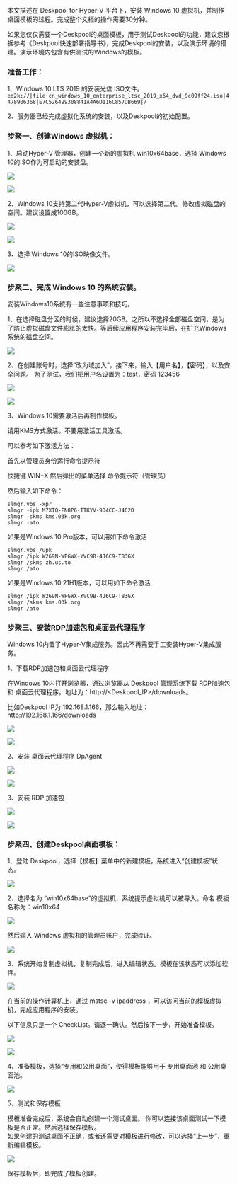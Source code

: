 本文描述在 Deskpool for Hyper-V 平台下，安装 Windows 10 虚拟机，并制作桌面模板的过程。完成整个文档的操作需要30分钟。

如果您仅仅需要一个Deskpool的桌面模板，用于测试Deskpool的功能，建议您根据参考《Deskpool快速部署指导书》，完成Deskpool的安装，以及演示环境的搭建。演示环境内包含有供测试的Windows的模板。

### 准备工作：

1、Windows 10 LTS 2019 的安装光盘 ISO文件。 
`ed2k://|file|cn_windows_10_enterprise_ltsc_2019_x64_dvd_9c09ff24.iso|4478906368|E7C526499308841A4A6D116C857DB669|/`
 
2、服务器已经完成虚拟化系统的安装，以及Deskpool的初始配置。  

### 步聚一、创建Windows 虚拟机： 

1、启动Hyper-V 管理器，创建一个新的虚拟机 win10x64base，选择 Windows 10的ISO作为可启动的安装盘。

![](./images/doracloud_create_HyperV_template01.png)  

![](./images/doracloud_create_HyperV_template02.png)

2、Windows 10支持第二代Hyper-V虚拟机，可以选择第二代。修改虚拟磁盘的空间。建议设置成100GB。 

 ![](./images/doracloud_create_HyperV_template03.png)

 ![](./images/doracloud_create_HyperV_template04.png)

3、选择 Windows 10的ISO映像文件。

 ![](./images/doracloud_create_HyperV_template05.png)

### 步聚二、完成 Windows 10 的系统安装。
安装Windows10系统有一些注意事项和技巧。

1、在选择磁盘分区的时候，建议选择20GB。之所以不选择全部磁盘空间，是为了防止虚拟磁盘文件膨胀的太快。等后续应用程序安装完毕后，在扩充Windows系统的磁盘空间。

 ![](./images/doracloud_create_HyperV_template06.png)

2、在创建账号时，选择“改为域加入”，接下来，输入【用户名】，【密码】，以及安全问题。 为了测试，我们把用户名设置为：test，密码 123456

 ![](./images/doracloud_create_HyperV_template07.png)

 ![](./images/doracloud_create_HyperV_template08.png)

3、Windows 10需要激活后再制作模板。

请用KMS方式激活。不要用激活工具激活。

可以参考如下激活方法：

首先以管理员身份运行命令提示符

快捷键 WIN+X 然后弹出的菜单选择 命令提示符（管理员）

然后输入如下命令：

```
slmgr.vbs -xpr
slmgr -ipk M7XTQ-FN8P6-TTKYV-9D4CC-J462D
slmgr -skms kms.03k.org
slmgr -ato
```

如果是Windows 10 Pro版本，可以用如下命令激活
```
slmgr.vbs /upk
slmgr /ipk W269N-WFGWX-YVC9B-4J6C9-T83GX
slmgr /skms zh.us.to
slmgr /ato
```

如果是Windows 10 21H1版本，可以用如下命令激活
```
slmgr /ipk W269N-WFGWX-YVC9B-4J6C9-T83GX
slmgr /skms kms.03k.org
slmgr /ato
```


### 步聚三、安装RDP加速包和桌面云代理程序

Windows 10内置了Hyper-V集成服务。因此不再需要手工安装Hyper-V集成服务。

1、下载RDP加速包和桌面云代理程序

在Windows 10内打开浏览器，通过浏览器从 Deskpool 管理系统下载 RDP加速包 和 桌面云代理程序。地址为：http://<Deskpool_IP>/downloads。

比如Deskpool IP为 192.168.1.166，那么输入地址： http://192.168.1.166/downloads

 ![](./images/doracloud_create_HyperV_template09.png)

 ![](./images/doracloud_create_HyperV_template10.png)


2、安装 桌面云代理程序 DpAgent

 ![](./images/doracloud_create_HyperV_template11.png)

 ![](./images/doracloud_create_HyperV_template12.png)

3、安装 RDP 加速包

 ![](./images/doracloud_create_HyperV_template13.png)

 ![](./images/doracloud_create_HyperV_template14.png)


### 步聚四、创建Deskpool桌面模板： 
1、登陆 Deskpool，选择【模板】菜单中的新建模板，系统进入“创建模板”状态。  

 ![](./images/doracloud_create_HyperV_template15.png)


2、选择名为 “win10x64base”的虚拟机，系统提示虚拟机可以被导入。命名 模板名称为：win10x64

 ![](./images/doracloud_create_HyperV_template16.png)

 然后输入 Windows 虚拟机的管理员账户，完成验证。

 ![](./images/doracloud_create_HyperV_template17.png)

3、系统开始复制虚拟机，复制完成后，进入编辑状态。模板在该状态可以添加软件。

 ![](./images/doracloud_create_HyperV_template18.png)

在当前的操作计算机上，通过 mstsc -v ipaddress ，可以访问当前的模板虚拟机，完成应用程序的安装。


以下信息只是一个 CheckList。请逐一确认。然后按下一步，开始准备模板。

 ![](./images/doracloud_create_HyperV_template18.png)

 ![](./images/doracloud_create_HyperV_template19.png)

4、准备模板，选择“专用和公用桌面”，使得模板能够用于 专用桌面池 和 公用桌面池。

 ![](./images/doracloud_create_HyperV_template20.png)

5、测试和保存模板

模板准备完成后，系统会自动创建一个测试桌面。  你可以连接该桌面测试一下模板是否正常。然后选择保存模板。  
如果创建的测试桌面不正确，或者还需要对模板进行修改，可以选择“上一步”，重新编辑模板。

 ![](./images/doracloud_create_HyperV_template21.png)

保存模板后，即完成了模板创建。

